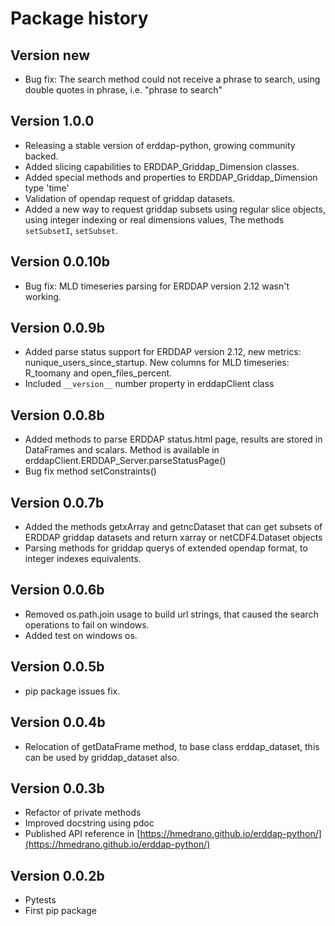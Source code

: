 # Package history

## Version new

- Bug fix: The search method could not receive a phrase to search, using double quotes in phrase, i.e. "phrase to search"

## Version 1.0.0

- Releasing a stable version of erddap-python, growing community backed.
- Added slicing capabilities to ERDDAP_Griddap_Dimension classes.
- Added special methods and properties to ERDDAP_Griddap_Dimension type 'time'
- Validation of opendap request of griddap datasets.
- Added a new way to request griddap subsets using regular slice objects, using integer indexing or real dimensions values, The methods `setSubsetI`, `setSubset`.

## Version 0.0.10b

- Bug fix: MLD timeseries parsing for ERDDAP version 2.12 wasn't working.

## Version 0.0.9b

- Added parse status support for ERDDAP version 2.12, new metrics: nunique_users_since_startup. New columns for MLD timeseries: R_toomany and open_files_percent.
- Included `__version__` number property in erddapClient class

## Version 0.0.8b

- Added methods to parse ERDDAP status.html page, results are stored in DataFrames and scalars. Method is available in erddapClient.ERDDAP_Server.parseStatusPage()
- Bug fix method setConstraints()

## Version 0.0.7b

- Added the methods getxArray and getncDataset that can get subsets of ERDDAP griddap datasets and return xarray or netCDF4.Dataset objects
- Parsing methods for griddap querys of extended opendap format, to integer indexes equivalents.

## Version 0.0.6b

- Removed os.path.join usage to build url strings, that caused the search operations to fail on windows.
- Added test on windows os.

## Version 0.0.5b

- pip package issues fix.

## Version 0.0.4b

- Relocation of getDataFrame method, to base class erddap_dataset, this can be used by griddap_dataset also.

## Version 0.0.3b

- Refactor of private methods
- Improved docstring using pdoc
- Published API reference in [https://hmedrano.github.io/erddap-python/](https://hmedrano.github.io/erddap-python/)

## Version 0.0.2b

- Pytests
- First pip package